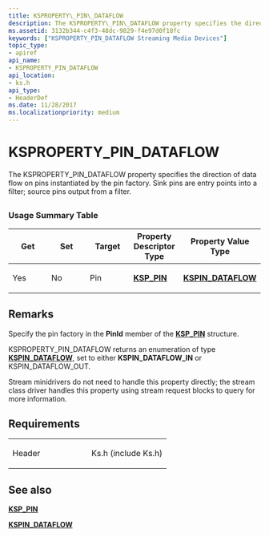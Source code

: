 ```yaml
---
title: KSPROPERTY\_PIN\_DATAFLOW
description: The KSPROPERTY\_PIN\_DATAFLOW property specifies the direction of data flow on pins instantiated by the pin factory. Sink pins are entry points into a filter; source pins output from a filter.
ms.assetid: 3132b344-c4f3-48dc-9829-f4e97d0f18fc
keywords: ["KSPROPERTY_PIN_DATAFLOW Streaming Media Devices"]
topic_type:
- apiref
api_name:
- KSPROPERTY_PIN_DATAFLOW
api_location:
- ks.h
api_type:
- HeaderDef
ms.date: 11/28/2017
ms.localizationpriority: medium
---
```


# KSPROPERTY\_PIN\_DATAFLOW


The KSPROPERTY\_PIN\_DATAFLOW property specifies the direction of data flow on pins instantiated by the pin factory. Sink pins are entry points into a filter; source pins output from a filter.

## <span id="ddk_ksproperty_pin_dataflow_ks"></span><span id="DDK_KSPROPERTY_PIN_DATAFLOW_KS"></span>


### Usage Summary Table

<table>
<colgroup>
<col width="20%" />
<col width="20%" />
<col width="20%" />
<col width="20%" />
<col width="20%" />
</colgroup>
<thead>
<tr class="header">
<th>Get</th>
<th>Set</th>
<th>Target</th>
<th>Property Descriptor Type</th>
<th>Property Value Type</th>
</tr>
</thead>
<tbody>
<tr class="odd">
<td><p>Yes</p></td>
<td><p>No</p></td>
<td><p>Pin</p></td>
<td><p><a href="https://docs.microsoft.com/windows-hardware/drivers/ddi/ks/ns-ks-ksp_pin" data-raw-source="[&lt;strong&gt;KSP_PIN&lt;/strong&gt;](/windows-hardware/drivers/ddi/ks/ns-ks-ksp_pin)"><strong>KSP_PIN</strong></a></p></td>
<td><p><a href="https://docs.microsoft.com/windows-hardware/drivers/ddi/ks/ne-ks-kspin_dataflow" data-raw-source="[&lt;strong&gt;KSPIN_DATAFLOW&lt;/strong&gt;](/windows-hardware/drivers/ddi/ks/ne-ks-kspin_dataflow)"><strong>KSPIN_DATAFLOW</strong></a></p></td>
</tr>
</tbody>
</table>

 

Remarks
-------

Specify the pin factory in the **PinId** member of the [**KSP\_PIN**](/windows-hardware/drivers/ddi/ks/ns-ks-ksp_pin) structure.

KSPROPERTY\_PIN\_DATAFLOW returns an enumeration of type [**KSPIN\_DATAFLOW**](/windows-hardware/drivers/ddi/ks/ne-ks-kspin_dataflow), set to either **KSPIN\_DATAFLOW\_IN** or KSPIN\_DATAFLOW\_OUT.

Stream minidrivers do not need to handle this property directly; the stream class driver handles this property using stream request blocks to query for more information.

Requirements
------------

<table>
<colgroup>
<col width="50%" />
<col width="50%" />
</colgroup>
<tbody>
<tr class="odd">
<td><p>Header</p></td>
<td>Ks.h (include Ks.h)</td>
</tr>
</tbody>
</table>

## See also


[**KSP\_PIN**](/windows-hardware/drivers/ddi/ks/ns-ks-ksp_pin)

[**KSPIN\_DATAFLOW**](/windows-hardware/drivers/ddi/ks/ne-ks-kspin_dataflow)

 

